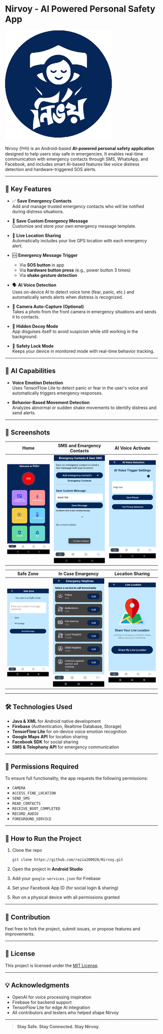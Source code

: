 # Nirvoy - AI Powered Personal Safety App

![Nirvoy Logo](screenshots/icon.png) 

Nirvoy (নির্ভয়) is an Android-based **AI-powered personal safety application** designed to help users stay safe in emergencies. It enables real-time communication with emergency contacts through SMS, WhatsApp, and Facebook, and includes smart AI-based features like voice distress detection and hardware-triggered SOS alerts.

---

## 🚨 Key Features

- ✅ **Save Emergency Contacts**  
  Add and manage trusted emergency contacts who will be notified during distress situations.

- 📝 **Save Custom Emergency Message**  
  Customize and store your own emergency message template.

- 📍 **Live Location Sharing**  
  Automatically includes your live GPS location with each emergency alert.

- 🆘 **Emergency Message Trigger**  
  - Via **SOS button** in app  
  - Via **hardware button press** (e.g., power button 3 times)  
  - Via **shake gesture detection**

- 🗣️ **AI Voice Detection**  
  Uses on-device AI to detect voice tone (fear, panic, etc.) and automatically sends alerts when distress is recognized.

- 📸 **Camera Auto-Capture (Optional)**  
  Takes a photo from the front camera in emergency situations and sends it to contacts.

- 🔕 **Hidden Decoy Mode**  
  App disguises itself to avoid suspicion while still working in the background.

- 🔐 **Safety Lock Mode**  
  Keeps your device in monitored mode with real-time behavior tracking.

---

## 🧠 AI Capabilities

- **Voice Emotion Detection**  
  Uses TensorFlow Lite to detect panic or fear in the user's voice and automatically triggers emergency responses.

- **Behavior-Based Movement Detection**  
  Analyzes abnormal or sudden shake movements to identify distress and send alerts.

---

## 📲 Screenshots

| Home | SMS and Emargency Contacts | AI Voice Activate |
|------|-------------------|--------------|
| ![Home](screenshots/home.png) | ![Message](screenshots/message.png) | ![AI](screenshots/ai.png) |

| Safe Zone | In Case Emargency | Location Sharing |
|-------------|--------------|------------------|
| ![Trigger](screenshots/safe.png) | ![AI](screenshots/incase.png) | ![Location](screenshots/location.png) |

---

## 🛠️ Technologies Used

- **Java & XML** for Android native development  
- **Firebase** (Authentication, Realtime Database, Storage)  
- **TensorFlow Lite** for on-device voice emotion recognition  
- **Google Maps API** for location sharing  
- **Facebook SDK** for social sharing  
- **SMS & Telephony API** for emergency communication

---

## 🔐 Permissions Required

To ensure full functionality, the app requests the following permissions:

- `CAMERA`
- `ACCESS_FINE_LOCATION`
- `SEND_SMS`
- `READ_CONTACTS`
- `RECEIVE_BOOT_COMPLETED`
- `RECORD_AUDIO`
- `FOREGROUND_SERVICE`

---

## 🚀 How to Run the Project

1. Clone the repo  
   ```bash
   git clone https://github.com/razia200026/Nirvoy.git
   ```

2. Open the project in **Android Studio**

3. Add your `google-services.json` for Firebase

4. Set your Facebook App ID (for social login & sharing)

5. Run on a physical device with all permissions granted

---

## 🙌 Contribution

Feel free to fork the project, submit issues, or propose features and improvements.

---

## 📄 License

This project is licensed under the [MIT License](LICENSE).

---

## 💡 Acknowledgments

- OpenAI for voice processing inspiration  
- Firebase for backend support  
- TensorFlow Lite for edge AI integration  
- All contributors and testers who helped shape Nirvoy

---

> **Stay Safe. Stay Connected. Stay Nirvoy.**
